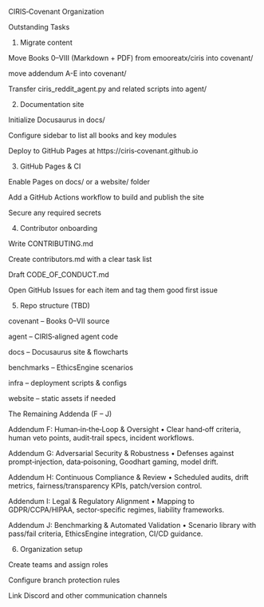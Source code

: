 CIRIS‑Covenant Organization

Outstanding Tasks

1. Migrate content

Move Books 0–VIII (Markdown + PDF) from emooreatx/ciris into covenant/

move addendum A-E into covenant/

Transfer ciris_reddit_agent.py and related scripts into agent/



2. Documentation site

Initialize Docusaurus in docs/

Configure sidebar to list all books and key modules

Deploy to GitHub Pages at https://ciris‑covenant.github.io



3. GitHub Pages & CI

Enable Pages on docs/ or a website/ folder

Add a GitHub Actions workflow to build and publish the site

Secure any required secrets



4. Contributor onboarding

Write CONTRIBUTING.md

Create contributors.md with a clear task list

Draft CODE_OF_CONDUCT.md

Open GitHub Issues for each item and tag them good first issue



5. Repo structure (TBD)

covenant – Books 0–VII source

agent – CIRIS‑aligned agent code

docs – Docusaurus site & flowcharts

benchmarks – EthicsEngine scenarios

infra – deployment scripts & configs

website – static assets if needed

The Remaining Addenda (F – J)

Addendum F: Human‑in‑the‑Loop & Oversight
• Clear hand‑off criteria, human veto points, audit‑trail specs, incident workflows.

Addendum G: Adversarial Security & Robustness
• Defenses against prompt‑injection, data‑poisoning, Goodhart gaming, model drift.

Addendum H: Continuous Compliance & Review
• Scheduled audits, drift metrics, fairness/transparency KPIs, patch/version control.

Addendum I: Legal & Regulatory Alignment
• Mapping to GDPR/CCPA/HIPAA, sector‑specific regimes, liability frameworks.

Addendum J: Benchmarking & Automated Validation
• Scenario library with pass/fail criteria, EthicsEngine integration, CI/CD guidance.


6. Organization setup

Create teams and assign roles

Configure branch protection rules

Link Discord and other communication channels




